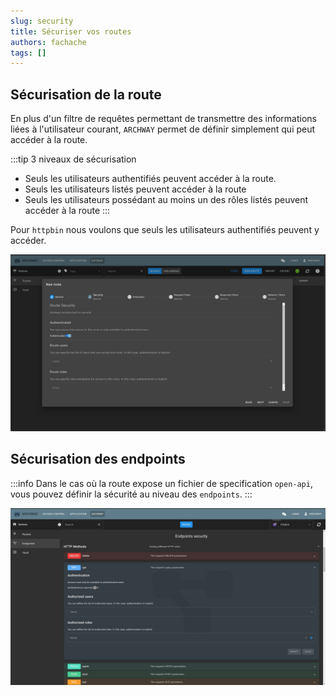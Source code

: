 ```yaml
---
slug: security
title: Sécuriser vos routes
authors: fachache
tags: []
---
```


## Sécurisation de la route

En plus d'un filtre de requêtes permettant de transmettre des informations liées à l'utilisateur courant, `ARCHWAY` permet de définir simplement qui peut accéder à la route.

:::tip
3 niveaux de sécurisation
  - Seuls les utilisateurs authentifiés peuvent accéder à la route.
  - Seuls les utilisateurs listés peuvent accéder à la route
  - Seuls les utilisateurs possédant au moins un des rôles listés peuvent accéder à la route
:::

Pour `httpbin` nous voulons que seuls les utilisateurs authentifiés peuvent y accéder.

![connection](img/create-route-security.png)

## Sécurisation des endpoints

:::info
Dans le cas où la route expose un fichier de specification `open-api`, vous pouvez définir la sécurité au niveau des `endpoints`.
:::

![connection](img/edit-endpoints-security.png)

